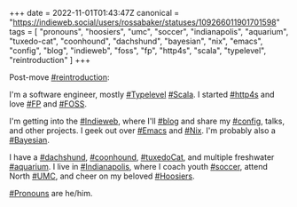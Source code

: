 +++
date = 2022-11-01T01:43:47Z
canonical = "https://indieweb.social/users/rossabaker/statuses/109266011901701598"
tags = [ "pronouns", "hoosiers", "umc", "soccer", "indianapolis", "aquarium", "tuxedo-cat", "coonhound", "dachshund", "bayesian", "nix", "emacs", "config", "blog", "indieweb", "foss", "fp", "http4s", "scala", "typelevel", "reintroduction" ]
+++

<p>Post-move <a href="https://indieweb.social/tags/reintroduction" class="mention hashtag" rel="tag">#<span>reintroduction</span></a>:</p><p>I&#39;m a software engineer, mostly <a href="https://indieweb.social/tags/Typelevel" class="mention hashtag" rel="tag">#<span>Typelevel</span></a> <a href="https://indieweb.social/tags/Scala" class="mention hashtag" rel="tag">#<span>Scala</span></a>.  I started <a href="https://indieweb.social/tags/http4s" class="mention hashtag" rel="tag">#<span>http4s</span></a> and love <a href="https://indieweb.social/tags/FP" class="mention hashtag" rel="tag">#<span>FP</span></a> and <a href="https://indieweb.social/tags/FOSS" class="mention hashtag" rel="tag">#<span>FOSS</span></a>.</p><p>I&#39;m getting into the <a href="https://indieweb.social/tags/Indieweb" class="mention hashtag" rel="tag">#<span>Indieweb</span></a>, where I&#39;ll <a href="https://indieweb.social/tags/blog" class="mention hashtag" rel="tag">#<span>blog</span></a> and share my <a href="https://indieweb.social/tags/config" class="mention hashtag" rel="tag">#<span>config</span></a>, talks, and other projects.  I geek out over <a href="https://indieweb.social/tags/Emacs" class="mention hashtag" rel="tag">#<span>Emacs</span></a> and <a href="https://indieweb.social/tags/Nix" class="mention hashtag" rel="tag">#<span>Nix</span></a>.  I&#39;m probably also a <a href="https://indieweb.social/tags/Bayesian" class="mention hashtag" rel="tag">#<span>Bayesian</span></a>.</p><p>I have a <a href="https://indieweb.social/tags/dachshund" class="mention hashtag" rel="tag">#<span>dachshund</span></a>, <a href="https://indieweb.social/tags/coonhound" class="mention hashtag" rel="tag">#<span>coonhound</span></a>, <a href="https://indieweb.social/tags/tuxedoCat" class="mention hashtag" rel="tag">#<span>tuxedoCat</span></a>, and multiple freshwater <a href="https://indieweb.social/tags/aquarium" class="mention hashtag" rel="tag">#<span>aquarium</span></a>.  I live in <a href="https://indieweb.social/tags/Indianapolis" class="mention hashtag" rel="tag">#<span>Indianapolis</span></a>, where I coach youth <a href="https://indieweb.social/tags/soccer" class="mention hashtag" rel="tag">#<span>soccer</span></a>, attend North <a href="https://indieweb.social/tags/UMC" class="mention hashtag" rel="tag">#<span>UMC</span></a>, and cheer on my beloved <a href="https://indieweb.social/tags/Hoosiers" class="mention hashtag" rel="tag">#<span>Hoosiers</span></a>.</p><p><a href="https://indieweb.social/tags/Pronouns" class="mention hashtag" rel="tag">#<span>Pronouns</span></a> are he/him.</p>
